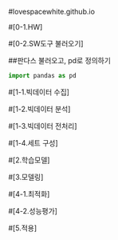 #lovespacewhite.github.io

#[0-1.HW]

#[0-2.SW도구 불러오기]

##판다스 불러오고, pd로 정의하기 
~~~py
import pandas as pd
~~~


#[1-1.빅데이터 수집] 

#[1-2.빅데이터 분석]

#[1-3.빅데이터 전처리]

#[1-4.세트 구성]

#[2.학습모델]

#[3.모델링]

#[4-1.최적화]

#[4-2.성능평가]

#[5.적용]
